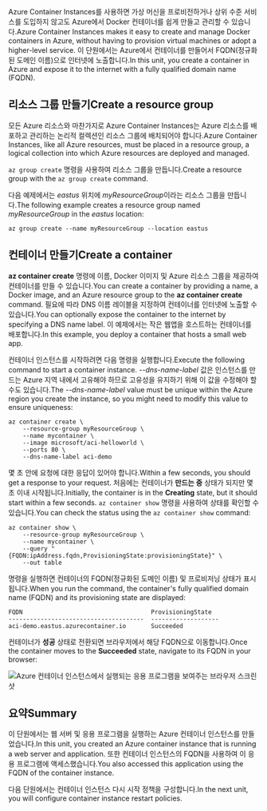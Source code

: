 <span data-ttu-id="8ee2e-101">Azure Container Instances를 사용하면 가상 머신을 프로비전하거나 상위 수준 서비스를 도입하지 않고도 Azure에서 Docker 컨테이너를 쉽게 만들고 관리할 수 있습니다.</span><span class="sxs-lookup"><span data-stu-id="8ee2e-101">Azure Container Instances makes it easy to create and manage Docker containers in Azure, without having to provision virtual machines or adopt a higher-level service.</span></span> <span data-ttu-id="8ee2e-102">이 단원에서는 Azure에서 컨테이너를 만들어서 FQDN(정규화된 도메인 이름)으로 인터넷에 노출합니다.</span><span class="sxs-lookup"><span data-stu-id="8ee2e-102">In this unit, you create a container in Azure and expose it to the internet with a fully qualified domain name (FQDN).</span></span>

## <a name="create-a-resource-group"></a><span data-ttu-id="8ee2e-103">리소스 그룹 만들기</span><span class="sxs-lookup"><span data-stu-id="8ee2e-103">Create a resource group</span></span>

<span data-ttu-id="8ee2e-104">모든 Azure 리소스와 마찬가지로 Azure Container Instances는 Azure 리소스를 배포하고 관리하는 논리적 컬렉션인 리소스 그룹에 배치되어야 합니다.</span><span class="sxs-lookup"><span data-stu-id="8ee2e-104">Azure Container Instances, like all Azure resources, must be placed in a resource group, a logical collection into which Azure resources are deployed and managed.</span></span>

<span data-ttu-id="8ee2e-105">`az group create` 명령을 사용하여 리소스 그룹을 만듭니다.</span><span class="sxs-lookup"><span data-stu-id="8ee2e-105">Create a resource group with the `az group create` command.</span></span>

<span data-ttu-id="8ee2e-106">다음 예제에서는 *eastus* 위치에 *myResourceGroup*이라는 리소스 그룹을 만듭니다.</span><span class="sxs-lookup"><span data-stu-id="8ee2e-106">The following example creates a resource group named *myResourceGroup* in the *eastus* location:</span></span>

```azurecli
az group create --name myResourceGroup --location eastus
```

## <a name="create-a-container"></a><span data-ttu-id="8ee2e-107">컨테이너 만들기</span><span class="sxs-lookup"><span data-stu-id="8ee2e-107">Create a container</span></span>

<span data-ttu-id="8ee2e-108">**az container create** 명령에 이름, Docker 이미지 및 Azure 리소스 그룹을 제공하여 컨테이너를 만들 수 있습니다.</span><span class="sxs-lookup"><span data-stu-id="8ee2e-108">You can create a container by providing a name, a Docker image, and an Azure resource group to the **az container create** command.</span></span> <span data-ttu-id="8ee2e-109">필요에 따라 DNS 이름 레이블을 지정하여 컨테이너를 인터넷에 노출할 수 있습니다.</span><span class="sxs-lookup"><span data-stu-id="8ee2e-109">You can optionally expose the container to the internet by specifying a DNS name label.</span></span> <span data-ttu-id="8ee2e-110">이 예제에서는 작은 웹앱을 호스트하는 컨테이너를 배포합니다.</span><span class="sxs-lookup"><span data-stu-id="8ee2e-110">In this example, you deploy a container that hosts a small web app.</span></span>

<span data-ttu-id="8ee2e-111">컨테이너 인스턴스를 시작하려면 다음 명령을 실행합니다.</span><span class="sxs-lookup"><span data-stu-id="8ee2e-111">Execute the following command to start a container instance.</span></span> <span data-ttu-id="8ee2e-112">*--dns-name-label* 값은 인스턴스를 만드는 Azure 지역 내에서 고유해야 하므로 고유성을 유지하기 위해 이 값을 수정해야 할 수도 있습니다.</span><span class="sxs-lookup"><span data-stu-id="8ee2e-112">The *--dns-name-label* value must be unique within the Azure region you create the instance, so you might need to modify this value to ensure uniqueness:</span></span>

```azurecli
az container create \
    --resource-group myResourceGroup \
    --name mycontainer \
    --image microsoft/aci-helloworld \
    --ports 80 \
    --dns-name-label aci-demo
```

<span data-ttu-id="8ee2e-113">몇 초 안에 요청에 대한 응답이 있어야 합니다.</span><span class="sxs-lookup"><span data-stu-id="8ee2e-113">Within a few seconds, you should get a response to your request.</span></span> <span data-ttu-id="8ee2e-114">처음에는 컨테이너가 **만드는 중** 상태가 되지만 몇 초 이내 시작됩니다.</span><span class="sxs-lookup"><span data-stu-id="8ee2e-114">Initially, the container is in the **Creating** state, but it should start within a few seconds.</span></span> <span data-ttu-id="8ee2e-115">`az container show` 명령을 사용하여 상태를 확인할 수 있습니다.</span><span class="sxs-lookup"><span data-stu-id="8ee2e-115">You can check the status using the `az container show` command:</span></span>

```azurecli
az container show \
    --resource-group myResourceGroup \
    --name mycontainer \
    --query "{FQDN:ipAddress.fqdn,ProvisioningState:provisioningState}" \
    --out table
```

<span data-ttu-id="8ee2e-116">명령을 실행하면 컨테이너의 FQDN(정규화된 도메인 이름) 및 프로비저닝 상태가 표시됩니다.</span><span class="sxs-lookup"><span data-stu-id="8ee2e-116">When you run the command, the container's fully qualified domain name (FQDN) and its provisioning state are displayed:</span></span>

```output
FQDN                                    ProvisioningState
--------------------------------------  -------------------
aci-demo.eastus.azurecontainer.io       Succeeded
```

<span data-ttu-id="8ee2e-117">컨테이너가 **성공** 상태로 전환되면 브라우저에서 해당 FQDN으로 이동합니다.</span><span class="sxs-lookup"><span data-stu-id="8ee2e-117">Once the container moves to the **Succeeded** state, navigate to its FQDN in your browser:</span></span>

![Azure 컨테이너 인스턴스에서 실행되는 응용 프로그램을 보여주는 브라우저 스크린샷](../media-draft/aci-app-browser.png)

## <a name="summary"></a><span data-ttu-id="8ee2e-119">요약</span><span class="sxs-lookup"><span data-stu-id="8ee2e-119">Summary</span></span>

<span data-ttu-id="8ee2e-120">이 단원에서는 웹 서버 및 응용 프로그램을 실행하는 Azure 컨테이너 인스턴스를 만들었습니다.</span><span class="sxs-lookup"><span data-stu-id="8ee2e-120">In this unit, you created an Azure container instance that is running a web server and application.</span></span> <span data-ttu-id="8ee2e-121">또한 컨테이너 인스턴스의 FQDN을 사용하여 이 응용 프로그램에 액세스했습니다.</span><span class="sxs-lookup"><span data-stu-id="8ee2e-121">You also accessed this application using the FQDN of the container instance.</span></span>

<span data-ttu-id="8ee2e-122">다음 단원에서는 컨테이너 인스턴스 다시 시작 정책을 구성합니다.</span><span class="sxs-lookup"><span data-stu-id="8ee2e-122">In the next unit, you will configure container instance restart policies.</span></span>